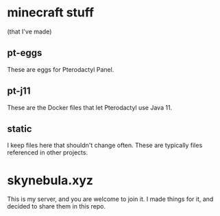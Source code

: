 # minecraft stuff
(that I've made)

## pt-eggs
These are eggs for Pterodactyl Panel.

## pt-j11
These are the Docker files that let Pterodactyl use Java 11.

## static
I keep files here that shouldn't change often. These are typically files referenced in other projects.

# skynebula.xyz
This is my server, and you are welcome to join it. I made things for it, and decided to share them in this repo.
